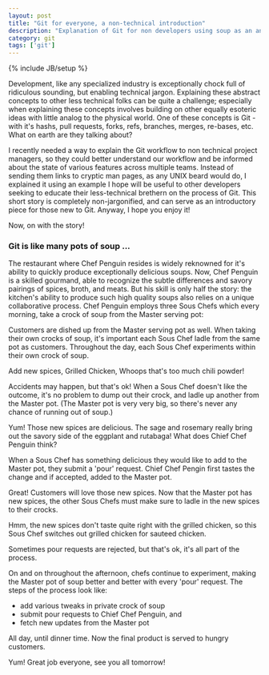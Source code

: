 ```yaml
---
layout: post
title: "Git for everyone, a non-technical introduction"
description: "Explanation of Git for non developers using soup as an analogy for version control"
category: git
tags: ['git']
---
```

{% include JB/setup %}

Development, like any specialized industry is exceptionally chock full of
ridiculous sounding, but enabling technical jargon. Explaining these abstract
concepts to other less technical folks can be quite a challenge; especially
when explaining these concepts involves building on other equally esoteric
ideas with little analog to the physical world. One of these concepts
is Git - with it's hashs, pull requests, forks, refs, branches, merges,
re-bases, etc. What on earth are they talking about?

I recently needed a way to explain the Git workflow to non technical project managers, so they could better understand our workflow and be informed about the state of various features across multiple teams. Instead of sending them links to cryptic man pages, as any UNIX beard would do, I explained it using an example I hope will be useful to other developers seeking to educate their less-technical brethern on the process of Git. This short story is completely non-jargonified, and can serve as an introductory piece for those new to Git. Anyway, I hope you enjoy it!

Now, on with the story!

### Git is like many pots of soup ...
The restaurant where Chef Penguin resides is widely reknowned for it's ability to quickly produce exceptionally delicious soups. Now, Chef Penguin is a skilled gourmand, able to recognize the subtle differences and savory pairings of spices, broth, and meats. But his skill is only half the story: the kitchen's ability to produce such high quality soups also relies on a unique collaborative process. Chef Penguin employs three Sous Chefs which every morning, take a crock of soup from the Master serving pot:

Customers are dished up from the Master serving pot as well. When taking their own crocks of soup, it's important each Sous Chef ladle from the same pot as customers.
Throughout the day, each Sous Chef experiments within their own crock of soup. 

Add new spices, Grilled Chicken, Whoops that's too much chili powder!

Accidents may happen, but that's ok! When a Sous Chef doesn't like the outcome, it's no problem to dump out their crock, and ladle up another from the Master pot. (The Master pot is very very big, so there's never any chance of running out of soup.)

Yum! Those new spices are delicious. The sage and rosemary really bring out the savory side of the eggplant and rutabaga! What does Chief Chef Penguin think?

When a Sous Chef has something delicious they would like to add to the Master pot, they submit a 'pour' request. Chief Chef Pengin first tastes the change and if accepted, added to the Master pot.

Great! Customers will love those new spices. Now that the Master pot has new spices, the other Sous Chefs must make sure to ladle in the new spices to their crocks.

Hmm, the new spices don't taste quite right with the grilled chicken, so this Sous Chef switches out grilled chicken for sauteed chicken.

Sometimes pour requests are rejected, but that's ok, it's all part of the process.

On and on throughout the afternoon, chefs continue to experiment, making the Master pot of soup better and better with every 'pour' request. The steps of the process look like:

* add various tweaks in private crock of soup
* submit pour requests to Chief Chef Penguin, and 
* fetch new updates from the Master pot 

All day, until dinner time. Now the final product is served to hungry customers. 

Yum! Great job everyone, see you all tomorrow!
